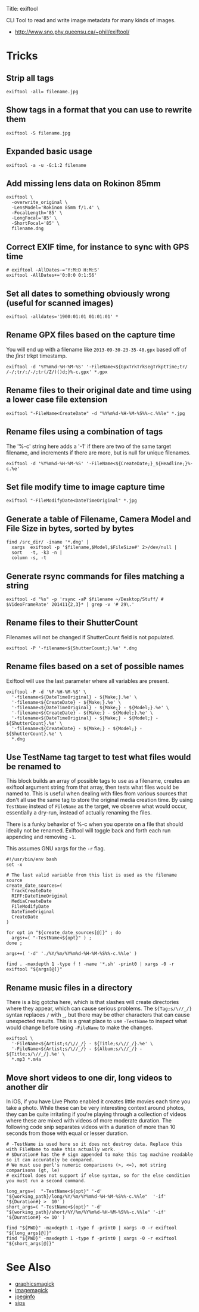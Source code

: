 Title: exiftool

CLI Tool to read and write image metadata for many kinds of images.

- <http://www.sno.phy.queensu.ca/~phil/exiftool/>

# Tricks

## Strip all tags

```
exiftool -all= filename.jpg
```

## Show tags in a format that you can use to rewrite them

```
exiftool -S filename.jpg
```

## Expanded basic usage

```
exiftool -a -u -G:1:2 filename
```

## Add missing lens data on Rokinon 85mm

```
exiftool \
  -overwrite_original \
  -LensModel='Rokinon 85mm f/1.4' \
  -FocalLength='85' \
  -LongFocal='85' \
  -ShortFocal='85' \
  filename.dng
```

## Correct EXIF time, for instance to sync with GPS time

```
# exiftool -AllDates-='Y:M:D H:M:S'
exiftool -AllDates+='0:0:0 0:1:56'
```

## Set all dates to something obviously wrong (useful for scanned images)

```
exiftool -alldates='1900:01:01 01:01:01' *
```

## Rename GPX files based on the capture time

You will end up with a filename like `2013-09-30-23-35-40.gpx` based off of the _first_ trkpt timestamp.

```
exiftool -d '%Y%m%d-%H-%M-%S' '-FileName<${GpxTrkTrksegTrkptTime;tr/ /-/;tr/:/-/;tr(/Z/)()d;}%-c.gpx' *.gpx
```

## Rename files to their original date and time using a lower case file extension

```
exiftool "-FileName<CreateDate" -d "%Y%m%d-%H-%M-%S%%-c.%%le" *.jpg
```

## Rename files using a combination of tags

The '%-c' string here adds a '-1' if there are two of the same target filename, and increments if there are more, but is null for unique filenames.

```
exiftool -d '%Y%m%d-%H-%M-%S' '-FileName<${CreateDate;}_${Headline;}%-c.%e'
```

## Set file modify time to image capture time

```
exiftool "-FileModifyDate<DateTimeOriginal" *.jpg
```

## Generate a table of Filename, Camera Model and File Size in bytes, sorted by bytes

```
find /src_dir/ -iname '*.dng' |
  xargs  exiftool -p '$filename,$Model,$FileSize#' 2>/dev/null |
  sort   -t, -k3 -n |
  column -s, -t
```

## Generate rsync commands for files matching a string

```
exiftool -d "%s" -p 'rsync -aP $filename ~/Desktop/Stuff/ # $VideoFrameRate' 201411{2,3}* | grep -v '# 29\.'
```

## Rename files to their ShutterCount

Filenames will not be changed if ShutterCount field is not populated.

```
exiftool -P '-filename<${ShutterCount;}.%e' *.dng
```

## Rename files based on a set of possible names

Exiftool will use the last parameter where all variables are present.

```
exiftool -P -d '%F-%H-%M-%S' \
  '-filename<${DateTimeOriginal} - ${Make;}.%e' \
  '-filename<${CreateDate} - ${Make;}.%e' \
  '-filename<${DateTimeOriginal} - ${Make;} - ${Model;}.%e' \
  '-filename<${CreateDate} - ${Make;} - ${Model;}.%e' \
  '-filename<${DateTimeOriginal} - ${Make;} - ${Model;} - ${ShutterCount}.%e' \
  '-filename<${CreateDate} - ${Make;} - ${Model;} - ${ShutterCount}.%e' \
  *.dng
```

## Use TestName tag target to test what files would be renamed to

This block builds an array of possible tags to use as a filename, creates an exiftool argument string from that array, then tests what files would be named to. This is useful when dealing with files from various sources that don't all use the same tag to store the original media creation time. By using `TestName` instead of `FileName` as the target, we observe what would occur, essentially a dry-run, instead of actually renaming the files.

There is a funky behavior of %-c when you operate on a file that should ideally not be renamed. Exiftool will toggle back and forth each run appending and removing `-1`.

This assumes GNU xargs for the `-r` flag.

```
#!/usr/bin/env bash
set -x

# The last valid variable from this list is used as the filename source
create_date_sources=(
  TrackCreateDate
  RIFF:DateTimeOriginal
  MediaCreateDate
  FileModifyDate
  DateTimeOriginal
  CreateDate
)

for opt in "${create_date_sources[@]}" ; do
  args+=( "-TestName<${opt}" ) ;
done ;

args+=( '-d' './%Y/%m/%Y%m%d-%H-%M-%S%%-c.%%le' )

find . -maxdepth 1 -type f ! -name '*.sh' -print0 | xargs -0 -r exiftool "${args[@]}"
```

## Rename music files in a directory

There is a big gotcha here, which is that slashes will create directories where they appear, which can cause serious problems. The `${Tag;s/\//_/}` syntax replaces `/` with `_`, but there may be other characters that can cause unexpected results. This is a great place to use `-TestName` to inspect what would change before using `-FileName` to make the changes.

```
exiftool \
  '-FileName<${Artist;s/\//_/} - ${Title;s/\//_/}.%e' \
  '-FileName<${Artist;s/\//_/} - ${Album;s/\//_/} - ${Title;s/\//_/}.%e' \
  *.mp3 *.m4a
```

## Move short videos to one dir, long videos to another dir

In iOS, if you have Live Photo enabled it creates little movies each time you take a photo. While these can be very interesting context around photos, they can be quite irritating if you're playing through a collection of videos where these are mixed with videos of more moderate duration. The following code snip separates videos with a duration of more than 10 seconds from those with equal or lesser duration.

```
# -TestName is used here so it does not destroy data. Replace this with FileName to make this actually work.
# $Duration# has the # sign appended to make this tag machine readable so it can accurately be compared.
# We must use perl's numeric comparisons (>, <=), not string comparisons (gt, le)
# exiftool does not support if else syntax, so for the else condition you must run a second command.

long_args=(  "-TestName<${opt}" '-d' "${working_path}/long/%Y/%m/%Y%m%d-%H-%M-%S%%-c.%%le"  '-if' '${Duration#} >  10' )
short_args=( "-TestName<${opt}" '-d' "${working_path}/short/%Y/%m/%Y%m%d-%H-%M-%S%%-c.%%le" '-if' '${Duration#} <= 10' )

find "${PWD}" -maxdepth 1 -type f -print0 | xargs -0 -r exiftool "${long_args[@]}"
find "${PWD}" -maxdepth 1 -type f -print0 | xargs -0 -r exiftool "${short_args[@]}"
```

# See Also

- [graphicsmagick](graphicsmagick)
- [imagemagick](imagemagick)
- [jpeginfo](jpeginfo)
- [sips](sips)
